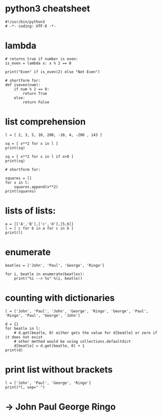 # python3 cheatsheet

```
#!/usr/bin/python3
# -*- coding: UTF-8 -*-
```

# lambda

```
# returns true if number is even:
is_even = lambda x: x % 2 == 0

print("Even" if is_even(2) else "Not Even")

# shortform for:
def iseven(num):
    if num % 2 == 0:
        return True
    else:
        return False
```

# list comprehension

```
l = [ 2, 3, 5, 10, 200, -10, 4, -200 , 143 ]

sq = [ x**2 for x in l ]
print(sq)

sq = [ x**2 for x in l if x>0 ]
print(sq)

# shortform for:

squares = []
for x in l:
    squares.append(x**2)
print(squares)
```

# lists of lists:

```
a = [['A','B'],['c','d'],[5,6]]
l = [ c for b in a for c in b ]
print(l)
```

# enumerate

```
beatles = ['John', 'Paul', 'George', 'Ringo']

for i, beatle in enumerate(beatles):
    print("%i --> %s" %(i, beatle))
```

# counting with dictionaries

```
l = ['John', 'Paul', 'John', 'George', 'Ringo', 'George', 'Paul', 'Ringo', 'Paul', 'George', 'John']

d = {}
for beatle in l:
    # d.get(beatle, 0) either gets the value for d[beatle] or zero if it does not exist
    # other method would be using collections.defaultdict
    d[beatle] = d.get(beatle, 0) + 1
print(d)
```

# print list without brackets

```
l = ['John', 'Paul', 'George', 'Ringo']
print(*l, sep=" ")
```
# -> John Paul George Ringo

